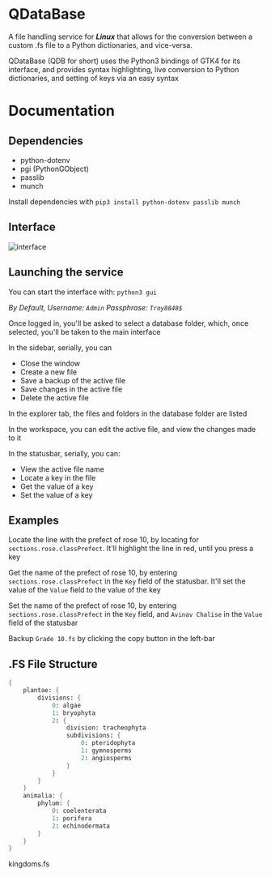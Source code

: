# QDataBase
A file handling service for _**Linux**_ that allows for the conversion between a custom .fs file to a Python dictionaries, and vice-versa.

QDataBase (QDB for short) uses the Python3 bindings of GTK4 for its interface, and provides syntax highlighting, live conversion to Python dictionaries, and setting of keys via an easy syntax

# Documentation
## Dependencies
- python-dotenv
- pgi (PythonGObject)
- passlib
- munch

Install dependencies with `pip3 install python-dotenv passlib munch`

## Interface
![interface](https://github.com/partially-nerd/QDataBase/assets/108736691/ea6dad75-e9de-4146-8b2e-fa4d41f5d0f5)


## Launching the service
You can start the interface with: `python3 gui`

_By Default,_
_Username: `Admin`_
_Passphrase: `Troy8848$`_

Once logged in, you'll be asked to select a database folder, which, once selected, you'll be taken to the main interface

In the sidebar, serially, you can
- Close the window
- Create a new file
- Save a backup of the active file
- Save changes in the active file
- Delete the active file

In the explorer tab, the files and folders in the database folder are listed

In the workspace, you can edit the active file, and view the changes made to it

In the statusbar, serially, you can:
- View the active file name
- Locate a key in the file
- Get the value of a key
- Set the value of a key

## Examples
Locate the line with the prefect of rose 10, by locating for `sections.rose.classPrefect`. It'll highlight the line in red, until you press a key

Get the name of the prefect of rose 10, by entering `sections.rose.classPrefect` in the `Key` field of the statusbar. It'll set the value of the `Value` field to the value of the key

Set the name of the prefect of rose 10, by entering `sections.rose.classPrefect` in the `Key` field, and `Avinav Chalise` in the `Value` field of the statusbar

Backup `Grade 10.fs` by clicking the copy button in the left-bar

## .FS File Structure
```fs
{
    plantae: {
        divisions: {
            0: algae
            1: bryophyta
            2: {
                division: tracheophyta
                subdivisions: {
                    0: pteridophyta
                    1: gymnosperms
                    2: angiosperms
                }
            }
        }
    }
    animalia: {
        phylum: {
            0: coelenterata
            1: porifera
            2: echinodermata
        }
    }
}
```
kingdoms.fs
